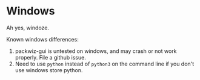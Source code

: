 # Windows

Ah yes, windoze.

Known windows differences:

1. packwiz-gui is untested on windows, and may crash or not work properly. File a github issue.
2. Need to use `python` instead of `python3` on the command line if you don't use windows store python.
